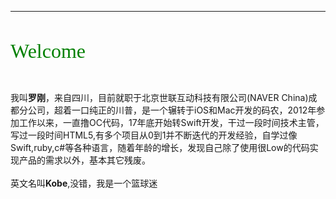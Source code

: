 
---

</br>

<font color=green size=6 face="黑体">Welcome</font>

</br>    

我叫**罗刚**，来自四川，目前就职于北京世联互动科技有限公司(NAVER China)成都分公司，超着一口纯正的川普，是一个辗转于iOS和Mac开发的码农，2012年参加工作以来，一直撸OC代码，17年底开始转Swift开发，干过一段时间技术主管，写过一段时间HTML5,有多个项目从0到1并不断迭代的开发经验，自学过像Swift,ruby,c#等各种语言，随着年龄的增长，发现自己除了使用很Low的代码实现产品的需求以外，基本其它残废。</br>
</br>
英文名叫**Kobe**,没错，我是一个篮球迷



